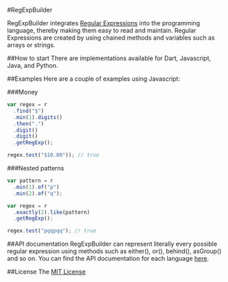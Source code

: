 #RegExpBuilder

RegExpBuilder integrates [Regular Expressions](http://wikipedia.org/wiki/Regular_expression) into the programming
language, thereby making them easy to read and maintain. Regular Expressions are created by using chained methods and variables such as arrays or strings.

##How to start
There are implementations available for Dart, Javascript, Java, and Python.

##Examples
Here are a couple of examples using Javascript:

###Money

```javascript
var regex = r
  .find("$")
  .min(1).digits()
  .then(".")
  .digit()
  .digit()
  .getRegExp();

regex.test("$10.00")); // true
```

###Nested patterns

```javascript
var pattern = r
  .min(1).of("p")
  .min(2).of("q");

var regex = r
  .exactly(2).like(pattern)
  .getRegExp();

regex.test("pqqpqq"); // true
```

##API documentation
RegExpBuilder can represent literally every possible regular expression using methods such as either(), or(), behind(), asGroup() and so on. You can find the API documentation for each language [here](https://github.com/thebinarysearchtree/RegExpBuilder/wiki).

##License
The [MIT License](https://github.com/IOAyman/regexpbuilderjava/blob/master/LICENSE.md)
